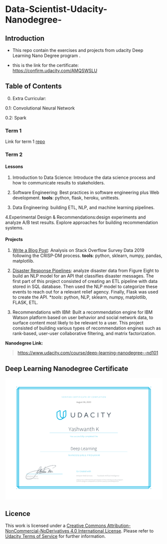 # Data-Scientist-Udacity-Nanodegree-
 
## Introduction
* This repo contain the exercises and projects from udacity Deep Learning Nano Degree program .

* this is the link for the certificate: https://confirm.udacity.com/AMQSWSLU

## Table of Contents
0. Extra Curricular:

  0.1: Convolutional Neural Network

  0.2: Spark

### Term 1

Link for term 1 [repo](https://github.com/nesreensada/Data-Scientist-Udacity-Nanodegree-Term1/)

### Term 2

#### Lessons 

1. Introduction to Data Science: Introduce the data science process and how to communicate results to stakeholders.

2. Software Engineering: Best practices in software engineering plus Web development. **tools**: python, flask, heroku, unittests.

3. Data Engineering: building ETL, NLP, and machine learning pipelines.

4.Experimental Design & Recommendations:design experiments and analyze A/B test results. Explore approaches for building recommendation systems. 

#### Projects

1. [Write a Blog Post](https://github.com/Yashwanth-K/udacity-data-scientist-nanodegree/tree/master/Blog-post): Analysis on Stack Overflow Survey Data 2019 following the CRISP-DM process. **tools**: python, sklearn, numpy, pandas, matplotlib.

2. [Disaster Response Pipelines](https://github.com/Yashwanth-K/udacity-data-scientist-nanodegree/tree/master/Disaster_response_Pipeline): analyze disaster data from Figure Eight to build an NLP model for an API that classifies disaster messages. The first part of this project consisted of creating an ETL pipeline with data stored in SQL database. Then used the NLP model to categorize these events to reach out for a relevant relief agency. Finally, Flask was used to create the API. **tools*: python, NLP, sklearn, numpy, matplotlib, FLASK, ETL.

3. Recommendations with IBM: Built a recommendation engine for IBM Watson platform based on user behavior and social network data, to surface content most likely to be relevant to a user.  This project consisted of building various types of recommendation engines such as rank-based, user-user collaborative filtering, and matrix factorization.


 **Nanodegree Link:**
> https://www.udacity.com/course/deep-learning-nanodegree--nd101

## Deep Learning Nanodegree Certificate

![DLND certificate](https://github.com/Yashwanth-K/udacity-data-scientist-nanodegree/blob/master/dlnd.jpeg)

## Licence 
This work is licensed under a [Creative Commons Attribution-NonCommercial-NoDerivatives 4.0 International License](https://creativecommons.org/licenses/by-nc-nd/4.0/). Please refer to [Udacity Terms of Service](https://www.udacity.com/legal) for further information.
